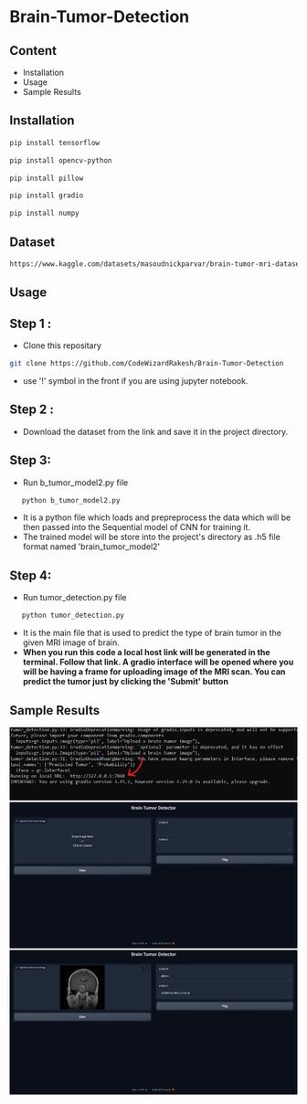 # Brain-Tumor-Detection

## Content
   - Installation
   - Usage
   - Sample Results
## Installation
   ``` bash
   pip install tensorflow
   ```
   ``` bash
   pip install opencv-python
   ```
   ``` bash
   pip install pillow
   ```
   ``` bash
   pip install gradio
   ```
   ``` bash
   pip install numpy
   ```
## Dataset
   ``` bash
   https://www.kaggle.com/datasets/masoudnickparvar/brain-tumor-mri-dataset
   ```
## Usage
## Step 1 :
 - Clone this repositary
 ```bash
 git clone https://github.com/CodeWizardRakesh/Brain-Tumor-Detection
 ```
 - use '!' symbol in the front if you are using jupyter notebook.
## Step 2 :
   - Download the dataset from the link and save it in the project directory.
## Step 3:
   - Run b_tumor_model2.py file
   ```bash
      python b_tumor_model2.py
   ```
   - It is a python file which loads and prepreprocess the data which will be then passed into the Sequential model of CNN for training it.
   - The trained model will be store into the project's directory as .h5 file format named 'brain_tumor_model2'
## Step 4:
   - Run tumor_detection.py file
   ```bash
      python tumor_detection.py
   ```
   - It is the main file that is used to predict the type of brain tumor in the given MRI image of brain.
   - **When you run this code a local host link will be generated in the terminal. Follow that link. A gradio interface will be opened where you will be having a frame for uploading image of the MRI scan. You can predict the tumor just by clicking the 'Submit' button** 
         
## Sample Results
![Screenshots](Images/run.png)
![Screenshots](Images/gradio.png)
![Screenshots](Images/gradio2.png)

